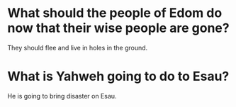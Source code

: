 # What should the people of Edom do now that their wise people are gone?

They should flee and live in holes in the ground.

# What is Yahweh going to do to Esau?

He is going to bring disaster on Esau.
